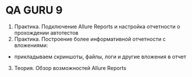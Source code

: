 # QA GURU 9

1. Практика. Подключение Allure Reports и настройка отчетности о прохождении автотестов
2. Практика. Построение более информативной отчетности c вложениями:
- прикладываем скриншоты, файлы, логи и другие вложения в отчет
3. Теория. Обзор возможностей Allure Reports